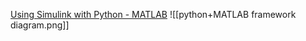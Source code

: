 [Using Simulink with Python - MATLAB](https://www.mathworks.com/videos/using-simulink-with-python-1683218506123.html)
![[python+MATLAB framework diagram.png]]
